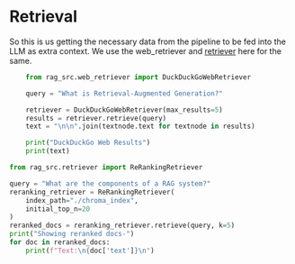 # Retrieval

So this is us getting the necessary data from the pipeline to be fed into the LLM as extra context. We use the web_retriever and [retriever](../Module-By-Module%20Deep%20Dive/retriever.md) here for the same.

```python title="Retrieving Data from the Web" linenums="1"
    from rag_src.web_retriever import DuckDuckGoWebRetriever

    query = "What is Retrieval-Augmented Generation?"

    retriever = DuckDuckGoWebRetriever(max_results=5)
    results = retriever.retrieve(query)
    text = "\n\n".join(textnode.text for textnode in results)

    print("DuckDuckGo Web Results")
    print(text)
```
```python title="Reranking data in the index" linenums="1"
from rag_src.retriever import ReRankingRetriever

query = "What are the components of a RAG system?"
reranking_retriever = ReRankingRetriever(
    index_path="./chroma_index",
    initial_top_n=20
)
reranked_docs = reranking_retriever.retrieve(query, k=5)
print("Showing reranked docs-")
for doc in reranked_docs:
    print(f"Text:\n{doc['text']}\n")
```

